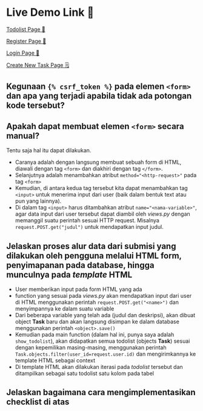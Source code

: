 # Live Demo Link 🚀
[Todolist Page 🧾](https://iqbal-tugas-2.herokuapp.com/todolist/)

[Register Page 📝](https://iqbal-tugas-2.herokuapp.com/todolist/register)

[Login Page 📃](https://iqbal-tugas-2.herokuapp.com/todolist/login)

[Create New Task Page 🗒️](https://iqbal-tugas-2.herokuapp.com/todolist/create-task)


## Kegunaan `{% csrf_token %}` pada elemen `<form>` dan apa yang terjadi apabila tidak ada potongan kode tersebut?

## Apakah dapat membuat elemen `<form>` secara manual? 
Tentu saja hal itu dapat dilakukan. 
- Caranya adalah dengan langsung membuat sebuah form di HTML, diawali dengan tag `<form>` dan diakhiri dengan tag `</form>`. 
- Selanjutnya adalah menambahkan atribut `method="<http-request>"` pada tag `<form>`
- Kemudian, di antara kedua tag tersebut kita dapat menambahkan tag `<input>` untuk menerima input dari user (baik dalam bentuk text atau pun yang lainnya). 
- Di dalam tag `<input>` harus ditambahkan atribut `name="<nama-variable>"`, agar data input dari user tersebut dapat diambil oleh *views.py* dengan memanggil suatu perintah sesuai HTTP request. Misalnya `request.POST.get("judul")` untuk mendapatkan input judul.

## Jelaskan proses alur data dari submisi yang dilakukan oleh pengguna melalui HTML form, penyimapanan pada database, hingga munculnya pada *template* HTML
- User memberikan input pada form HTML yang ada
- function yang sesuai pada *views.py* akan mendapatkan input dari user di HTML menggunakan perintah `request.POST.get("<name>")` dan menyimpannya ke dalam suatu variable
- Dari beberapa variable yang telah ada (judul dan deskripsi), akan dibuat object **Task** baru dan akan langsung disimpan ke dalam database menggunakan perintah `<object>.save()`
- Kemudian pada main function (dalam hal ini, punya saya adalah `show_todolist`), akan didapatkan semua todolist (objects **Task**) sesuai dengan kepemilikan masing-masing, menggunakan perintah `Task.objects.filter(user_id=request.user.id)` dan mengirimkannya ke template HTML sebagai context
- Di template HTML akan dilakukan iterasi pada *todolist* tersebut dan ditampilkan sebagai satu todolist satu kolom pada tabel

## Jelaskan bagaimana cara mengimplementasikan checklist di atas